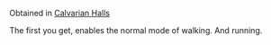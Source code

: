 Obtained in [Calvarian Halls](../../Fluff/World/The%20City/Government%20Buildings%20and%20Agencies/Calvarian%20Halls.md)

The first you get, enables the normal mode of walking. And running.